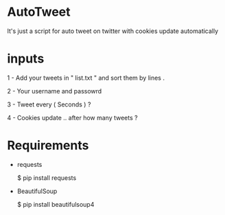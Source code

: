 # AutoTweet

It's just a script for auto tweet on twitter with cookies update automatically


# inputs

1 - Add your tweets in " list.txt " and sort them by lines .

2 - Your username and passowrd

3 - Tweet every ( Seconds ) ?

4 - Cookies update .. after how many tweets ? 



# Requirements

- requests 

    $ pip install requests

- BeautifulSoup

    $ pip install beautifulsoup4


